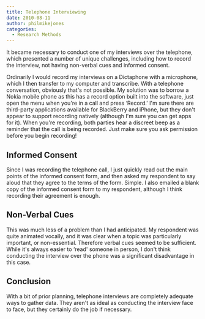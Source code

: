 ```yaml
---
title: Telephone Interviewing
date: 2010-08-11
author: philmikejones
categories:
  - Research Methods
---
```


It became necessary to conduct one of my interviews over the telephone, which presented a number of unique challenges, including how to record the interview, not having non-verbal cues and informed consent.


Ordinarily I would record my interviews on a Dictaphone with a microphone, which I then transfer to my computer and transcribe. With a telephone conversation, obviously that's not possible. My solution was to borrow a Nokia mobile phone as this has a record option built into the software, just open the menu when you're in a call and press &#8216;Record.' I'm sure there are third-party applications available for BlackBerry and iPhone, but they don't appear to support recording natively (although I'm sure you can get apps for it). When you're recording, both parties hear a discreet beep as a reminder that the call is being recorded. Just make sure you ask permission before you begin recording!

## Informed Consent

Since I was recording the telephone call, I just quickly read out the main points of the informed consent form, and then asked my respondent to say aloud that they agree to the terms of the form. Simple. I also emailed a blank copy of the informed consent form to my respondent, although I think recording their agreement is enough.

## Non-Verbal Cues

This was much less of a problem than I had anticipated. My respondent was quite animated vocally, and it was clear when a topic was particularly important, or non-essential. Therefore verbal cues seemed to be sufficient. While it's always easier to &#8216;read' someone in person, I don't think conducting the interview over the phone was a significant disadvantage in this case.

## Conclusion

With a bit of prior planning, telephone interviews are completely adequate ways to gather data. They aren't as ideal as conducting the interview face to face, but they certainly do the job if necessary.